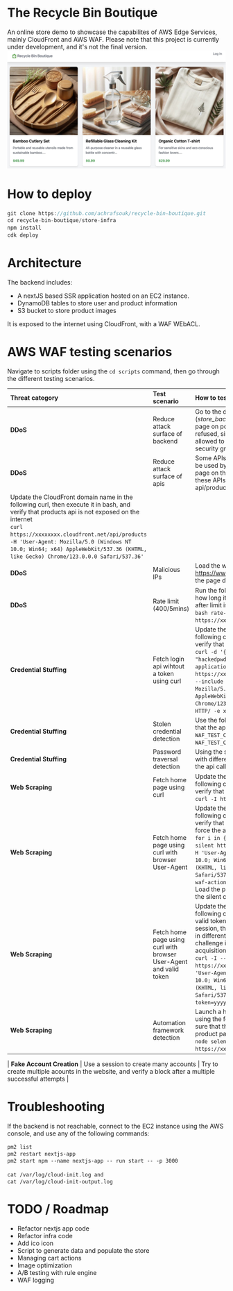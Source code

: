 # The Recycle Bin Boutique
An online store demo to showcase the capabilites of AWS Edge Services, mainly CloudFront and AWS WAF. Please note that this project is currently under development, and it's not the final version.
![The Recycle Bin Boutique](screenshot.jpeg)

# How to deploy

```javascript
git clone https://github.com/achrafsouk/recycle-bin-boutique.git
cd recycle-bin-boutique/store-infra
npm install
cdk deploy
```

# Architecture

The backend includes:
* A nextJS based SSR application hosted on an EC2 instance.
* DynamoDB tables to store user and product information
* S3 bucket to store product images

It is exposed to the internet using CloudFront, with a WAF WEbACL.


# AWS WAF testing scenarios

Navigate to scripts folder using the ```cd scripts``` command, then go through the different testing scenarios.

| Threat category  | Test scenario  | How to test | 
|:------------- |:--------------- | :-------------|
| **DDoS** | Reduce attack surface of backend| Go to the deployed EC2 instance (_store_backend_ec2_), and try to load the page on port 3000. Connection will be refused, since only CloudFront IPs are allowed to using CloudFront prefixlist in its security group | 
| **DDoS** | Reduce attack surface of apis| Some APIs in the backend are only meant to be used by NextJS when rendering the page on the server side. Navigate to one of these APIs (e.g. /api/profile, api/products, api/product) and verify that you are blocked
Update the CloudFront domain name in the following curl, then execute it in bash, and verify that products api is not exposed on the internet <br/> ```curl  https://xxxxxxxx.cloudfront.net/api/products -H 'User-Agent: Mozilla/5.0 (Windows NT 10.0; Win64; x64) AppleWebKit/537.36 (KHTML, like Gecko) Chrome/123.0.0.0 Safari/537.36' ``` | 
| **DDoS** | Malicious IPs | Load the website using a VPN https://www.blockaway.net/, and verify that the page do not load|
| **DDoS** | Rate limit (400/5mins) | Run the following bash script, and check how long it takes AWS WAF to block an IP after limit is breached <br/> ```bash rate-limit-test.sh https://xxxxxxxx.cloudfront.net/hello 400``` |
| **Credential Stuffing** | Fetch login api wihtout a token using curl | Update the CloudFront domain name in the following curl, then execute it in bash, and verify that a 403 block is returned: <br/> ```curl -d '{username: "Joe", password: "hackedpwd"}' -H "Content-Type: application/json" -X POST https://xxxxxxxx.cloudfront.net/api/login --include --silent -H 'User-Agent: Mozilla/5.0 (Windows NT 10.0; Win64; x64) AppleWebKit/537.36 (KHTML, like Gecko) Chrome/123.0.0.0 Safari/537.36' \| grep -e HTTP/ -e x-amzn-waf-action``` |
| **Credential Stuffing** | Stolen credential detection | Use the following test credentials and verify that the api returns 403 block  <br/> ```WAF_TEST_CREDENTIAL@wafexample.com``` <br/> ```WAF_TEST_CREDENTIAL_PASSWORD``` |
| **Credential Stuffing** | Password traversal detection | Using the same username, e.g. joe, login with different passwords 10-20 times until the api call returns 403 |
| **Web Scraping** | Fetch home page using curl | Update the CloudFront domain name in the following curl, then execute it in bash, and verify that a 403 block is returned: <br/> ```curl -I https://xxxxxxxx.cloudfront.net/``` |
| **Web Scraping** | Fetch home page using curl with browser User-Agent | Update the CloudFront domain name in the following curl, then execute it in bash, and verify that a 202 challenge is returned to force the acquisition of a token: <br/> ```for i in {1..30}; do curl -I --include --silent https://xxxxxxxx.cloudfront.net/ -H 'User-Agent: Mozilla/5.0 (Windows NT 10.0; Win64; x64) AppleWebKit/537.36 (KHTML, like Gecko) Chrome/123.0.0.0 Safari/537.36' \| grep -e HTTP/ -e x-amzn-waf-action; done``` <br/> Load the page using another browser to see the silent challenge in action|
| **Web Scraping** | Fetch home page using curl with browser User-Agent and valid token | Update the CloudFront domain name in the following curl, and replace the cookie with a valid token value from a sucessful browser session, then execute it in AWS Cloud Shell in different refions, and verify that a 202 challenge is returned to force the acquisition of a token: <br/> ```curl -I --include --silent https://xxxxxxxx.cloudfront.net/ -H 'User-Agent: Mozilla/5.0 (Windows NT 10.0; Win64; x64) AppleWebKit/537.36 (KHTML, like Gecko) Chrome/123.0.0.0 Safari/537.36' -H 'Cookie: aws-waf-token=yyyyyyyyyyyyy'```|
| **Web Scraping** | Automation framework detection | Launch a headless chrome using Selenium using the following command, and make sure that the scraper is not able to parse product pages: <br/> ```node selenium.js https://xxxxxxxx.cloudfront.net/```|

| **Fake Account Creation** | Use a session to create many accounts | Try to create multiple acounts in the website, and verify a block after a multiple successful attempts |


# Troubleshooting

If the backend is not reachable, connect to the EC2 instance using the AWS console, and use any of the following commands:

```
pm2 list
pm2 restart nextjs-app
pm2 start npm --name nextjs-app -- run start -- -p 3000

cat /var/log/cloud-init.log and
cat /var/log/cloud-init-output.log
```

# TODO / Roadmap
* Refactor nextjs app code
* Refactor infra code
* Add ico icon
* Script to generate data and populate the store
* Managing cart actions
* Image optimization
* A/B testing  with rule engine
* WAF logging
